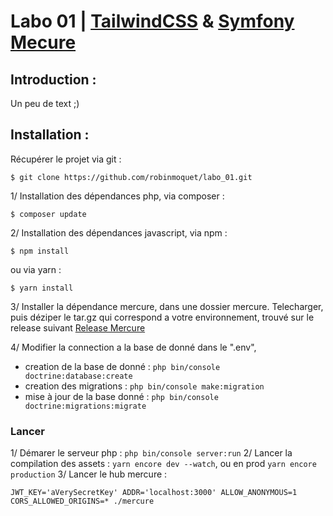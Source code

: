 # Labo 01 | [TailwindCSS](https://tailwindcss.com/) & [Symfony Mecure](https://symfony.com/doc/current/mercure.html)

## Introduction :

Un peu de text ;)

## Installation :
Récupérer le projet via git :
```
$ git clone https://github.com/robinmoquet/labo_01.git
```


1/ Installation des dépendances php, via composer :

```
$ composer update
```
2/ Installation des dépendances javascript, via npm :

```
$ npm install
```
  ou via yarn :
```
$ yarn install
```

3/ Installer la dépendance mercure, dans une dossier mercure.
    Telecharger, puis déziper le tar.gz qui correspond a votre environnement, trouvé
    sur le release suivant [Release Mercure](https://github.com/dunglas/mercure/releases)

4/ Modifier la connection a la base de donné dans le ".env",
* creation de la base de donné : ``php bin/console doctrine:database:create``
* creation des migrations : ``php bin/console make:migration``
* mise à jour de la base donné : ``php bin/console doctrine:migrations:migrate``

### Lancer

1/ Démarer le serveur php : ``php bin/console server:run``
2/ Lancer la compilation des assets : ``yarn encore dev --watch``, ou en prod ``yarn encore production``
3/ Lancer le hub mercure : 
```
JWT_KEY='aVerySecretKey' ADDR='localhost:3000' ALLOW_ANONYMOUS=1 CORS_ALLOWED_ORIGINS=* ./mercure
```
